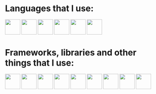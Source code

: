 <h1>Languages that I use:</h1>
<p align="left">
  <img src="https://cdn.jsdelivr.net/gh/devicons/devicon/icons/python/python-original.svg" width="50" height="50"/>
  <img src="https://cdn.jsdelivr.net/gh/devicons/devicon/icons/html5/html5-original.svg" width="50" height="50"/>
  <img src="https://cdn.jsdelivr.net/gh/devicons/devicon/icons/css3/css3-original.svg" width="50" height="50"/>
  <img src="https://cdn.jsdelivr.net/gh/devicons/devicon/icons/javascript/javascript-original.svg" width="50" height="50"/>
  <img src="https://cdn.jsdelivr.net/gh/devicons/devicon/icons/typescript/typescript-original.svg" width="50" height="50"/>
  <img src="https://cdn.jsdelivr.net/gh/devicons/devicon/icons/mysql/mysql-original-wordmark.svg" width="50" height="50"/>
</p>
<h1>Frameworks, libraries and other things that I use:</h1>
<p align="left">
  <img src="https://cdn.jsdelivr.net/gh/devicons/devicon/icons/bootstrap/bootstrap-original-wordmark.svg" width="50" height="50"/>
  <img src="https://cdn.jsdelivr.net/gh/devicons/devicon/icons/nodejs/nodejs-original-wordmark.svg" width="50" height="50"/>
  <img src="https://cdn.jsdelivr.net/gh/devicons/devicon/icons/npm/npm-original-wordmark.svg" width="50" height="50"/>
  <img src="https://cdn.jsdelivr.net/gh/devicons/devicon/icons/express/express-original-wordmark.svg" width="50" height="50"/>
  <img src="https://cdn.jsdelivr.net/gh/devicons/devicon/icons/nestjs/nestjs-plain-wordmark.svg" width="50" height="50"/>
  <img src="https://cdn.jsdelivr.net/gh/devicons/devicon/icons/flask/flask-original-wordmark.svg" width="50" height="50"/>
  <img src="https://cdn.jsdelivr.net/gh/devicons/devicon/icons/amazonwebservices/amazonwebservices-original-wordmark.svg" width="50" height="50"/>
  <img src="https://cdn.jsdelivr.net/gh/devicons/devicon/icons/git/git-original-wordmark.svg" width="50" height="50"/>
  <img src="https://cdn.jsdelivr.net/gh/devicons/devicon/icons/vscode/vscode-original-wordmark.svg" width="50" height="50"/>
  
</p>
